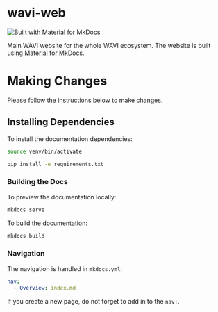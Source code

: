 # wavi-web
[![Built with Material for MkDocs](https://img.shields.io/badge/Material_for_MkDocs-526CFE?style=for-the-badge&logo=MaterialForMkDocs&logoColor=white)](https://squidfunk.github.io/mkdocs-material/)

Main WAVI website for the whole WAVI ecosystem. The website is built using [Material for MkDocs](https://squidfunk.github.io/mkdocs-material/).

# Making Changes

Please follow the instructions below to make changes.

## Installing Dependencies
To install the documentation dependencies:

```bash
source venv/bin/activate

pip install -e requirements.txt
```

### Building the Docs
To preview the documentation locally:
```bash
mkdocs serve
```

To build the documentation:
```bash
mkdocs build
```

### Navigation
The navigation is handled in `mkdocs.yml`:
```yaml
nav:
  - Overview: index.md
```
If you create a new page, do not forget to add in to the `nav:`.
